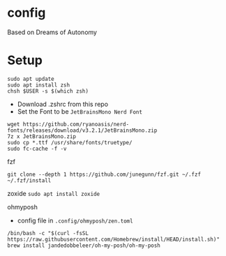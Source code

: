 # config
Based on Dreams of Autonomy 

# Setup 
```
sudo apt update
sudo apt install zsh
chsh $USER -s $(which zsh)
```
- Download .zshrc from this repo
- Set the Font to be `JetBrainsMono Nerd Font`
```
wget https://github.com/ryanoasis/nerd-fonts/releases/download/v3.2.1/JetBrainsMono.zip
7z x JetBrainsMono.zip
sudo cp *.ttf /usr/share/fonts/truetype/
sudo fc-cache -f -v
```

fzf
```
git clone --depth 1 https://github.com/junegunn/fzf.git ~/.fzf
~/.fzf/install
```
zoxide
`sudo apt install zoxide`

ohmyposh
- config file in `.config/ohmyposh/zen.toml`
```
/bin/bash -c "$(curl -fsSL https://raw.githubusercontent.com/Homebrew/install/HEAD/install.sh)"
brew install jandedobbeleer/oh-my-posh/oh-my-posh
```
